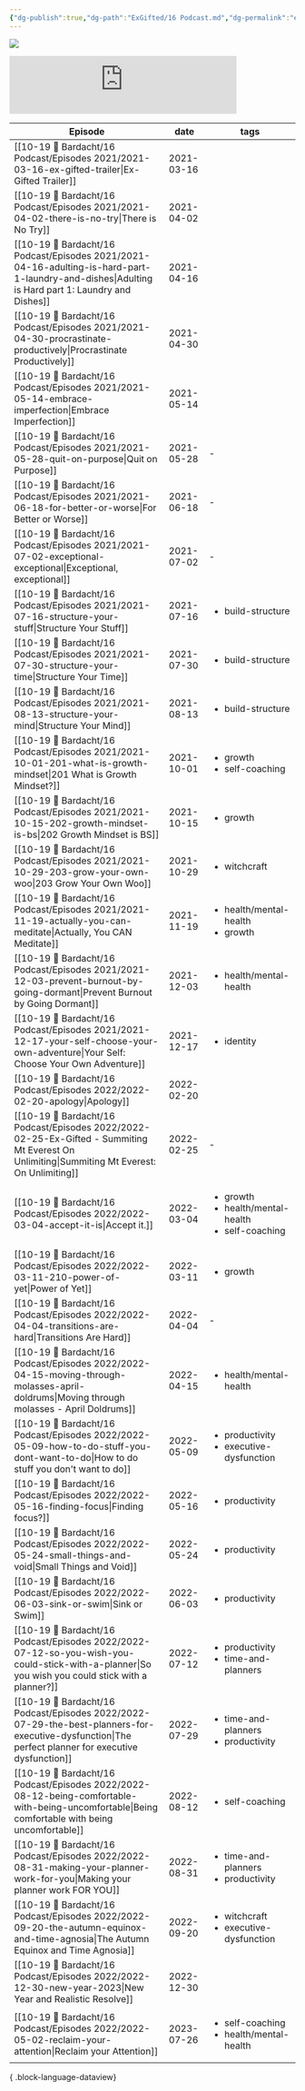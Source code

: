 ```yaml
---
{"dg-publish":true,"dg-path":"ExGifted/16 Podcast.md","dg-permalink":"exgifted","permalink":"/exgifted/","title":"📌 Ex-Gifted Podcast","pinned":true,"contentClasses":"cards","tags":["podcast","exgifted"],"noteIcon":"","created":"","updated":"2023-08-22T12:54:07.000-04:00"}
---
```


![](https://i.imgur.com/9PVGVMt.png)

<iframe src="https://podcasters.spotify.com/pod/show/exgifted/embed" height="102px" width="400px" frameborder="0" scrolling="no"></iframe>


| Episode                                                                                                                                                 | date       | tags                                                                        |
| ------------------------------------------------------------------------------------------------------------------------------------------------------- | ---------- | --------------------------------------------------------------------------- |
| [[10-19 💢 Bardacht/16 Podcast/Episodes 2021/2021-03-16-ex-gifted-trailer\|Ex-Gifted Trailer]]                                                       | 2021-03-16 | <ul></ul>                                                                   |
| [[10-19 💢 Bardacht/16 Podcast/Episodes 2021/2021-04-02-there-is-no-try\|There is No Try]]                                                           | 2021-04-02 | <ul></ul>                                                                   |
| [[10-19 💢 Bardacht/16 Podcast/Episodes 2021/2021-04-16-adulting-is-hard-part-1-laundry-and-dishes\|Adulting is Hard part 1: Laundry and Dishes]]    | 2021-04-16 | <ul></ul>                                                                   |
| [[10-19 💢 Bardacht/16 Podcast/Episodes 2021/2021-04-30-procrastinate-productively\|Procrastinate Productively]]                                     | 2021-04-30 | <ul></ul>                                                                   |
| [[10-19 💢 Bardacht/16 Podcast/Episodes 2021/2021-05-14-embrace-imperfection\|Embrace Imperfection]]                                                 | 2021-05-14 | <ul></ul>                                                                   |
| [[10-19 💢 Bardacht/16 Podcast/Episodes 2021/2021-05-28-quit-on-purpose\|Quit on Purpose]]                                                           | 2021-05-28 | \-                                                                          |
| [[10-19 💢 Bardacht/16 Podcast/Episodes 2021/2021-06-18-for-better-or-worse\|For Better or Worse]]                                                   | 2021-06-18 | \-                                                                          |
| [[10-19 💢 Bardacht/16 Podcast/Episodes 2021/2021-07-02-exceptional-exceptional\|Exceptional, exceptional]]                                          | 2021-07-02 | \-                                                                          |
| [[10-19 💢 Bardacht/16 Podcast/Episodes 2021/2021-07-16-structure-your-stuff\|Structure Your Stuff]]                                                 | 2021-07-16 | <ul><li>build-structure</li></ul>                                           |
| [[10-19 💢 Bardacht/16 Podcast/Episodes 2021/2021-07-30-structure-your-time\|Structure Your Time]]                                                   | 2021-07-30 | <ul><li>build-structure</li></ul>                                           |
| [[10-19 💢 Bardacht/16 Podcast/Episodes 2021/2021-08-13-structure-your-mind\|Structure Your Mind]]                                                   | 2021-08-13 | <ul><li>build-structure</li></ul>                                           |
| [[10-19 💢 Bardacht/16 Podcast/Episodes 2021/2021-10-01-201-what-is-growth-mindset\|201 What is Growth Mindset?]]                                    | 2021-10-01 | <ul><li>growth</li><li>self-coaching</li></ul>                              |
| [[10-19 💢 Bardacht/16 Podcast/Episodes 2021/2021-10-15-202-growth-mindset-is-bs\|202 Growth Mindset is BS]]                                         | 2021-10-15 | <ul><li>growth</li></ul>                                                    |
| [[10-19 💢 Bardacht/16 Podcast/Episodes 2021/2021-10-29-203-grow-your-own-woo\|203 Grow Your Own Woo]]                                               | 2021-10-29 | <ul><li>witchcraft</li></ul>                                                |
| [[10-19 💢 Bardacht/16 Podcast/Episodes 2021/2021-11-19-actually-you-can-meditate\|Actually, You CAN Meditate]]                                      | 2021-11-19 | <ul><li>health/mental-health</li><li>growth</li></ul>                       |
| [[10-19 💢 Bardacht/16 Podcast/Episodes 2021/2021-12-03-prevent-burnout-by-going-dormant\|Prevent Burnout by Going Dormant]]                         | 2021-12-03 | <ul><li>health/mental-health</li></ul>                                      |
| [[10-19 💢 Bardacht/16 Podcast/Episodes 2021/2021-12-17-your-self-choose-your-own-adventure\|Your Self: Choose Your Own Adventure]]                  | 2021-12-17 | <ul><li>identity</li></ul>                                                  |
| [[10-19 💢 Bardacht/16 Podcast/Episodes 2022/2022-02-20-apology\|Apology]]                                                                           | 2022-02-20 | <ul></ul>                                                                   |
| [[10-19 💢 Bardacht/16 Podcast/Episodes 2022/2022-02-25-Ex-Gifted - Summiting Mt Everest On Unlimiting\|Summiting Mt Everest: On Unlimiting]]        | 2022-02-25 | \-                                                                          |
| [[10-19 💢 Bardacht/16 Podcast/Episodes 2022/2022-03-04-accept-it-is\|Accept it.]]                                                                   | 2022-03-04 | <ul><li>growth</li><li>health/mental-health</li><li>self-coaching</li></ul> |
| [[10-19 💢 Bardacht/16 Podcast/Episodes 2022/2022-03-11-210-power-of-yet\|Power of Yet]]                                                             | 2022-03-11 | <ul><li>growth</li></ul>                                                    |
| [[10-19 💢 Bardacht/16 Podcast/Episodes 2022/2022-04-04-transitions-are-hard\|Transitions Are Hard]]                                                 | 2022-04-04 | \-                                                                          |
| [[10-19 💢 Bardacht/16 Podcast/Episodes 2022/2022-04-15-moving-through-molasses-april-doldrums\|Moving through molasses - April Doldrums]]           | 2022-04-15 | <ul><li>health/mental-health</li></ul>                                      |
| [[10-19 💢 Bardacht/16 Podcast/Episodes 2022/2022-05-09-how-to-do-stuff-you-dont-want-to-do\|How to do stuff you don't want to do]]                  | 2022-05-09 | <ul><li>productivity</li><li>executive-dysfunction</li></ul>                |
| [[10-19 💢 Bardacht/16 Podcast/Episodes 2022/2022-05-16-finding-focus\|Finding focus?]]                                                              | 2022-05-16 | <ul><li>productivity</li></ul>                                              |
| [[10-19 💢 Bardacht/16 Podcast/Episodes 2022/2022-05-24-small-things-and-void\|Small Things and Void]]                                               | 2022-05-24 | <ul><li>productivity</li></ul>                                              |
| [[10-19 💢 Bardacht/16 Podcast/Episodes 2022/2022-06-03-sink-or-swim\|Sink or Swim]]                                                                 | 2022-06-03 | <ul><li>productivity</li></ul>                                              |
| [[10-19 💢 Bardacht/16 Podcast/Episodes 2022/2022-07-12-so-you-wish-you-could-stick-with-a-planner\|So you wish you could stick with a planner?]]    | 2022-07-12 | <ul><li>productivity</li><li>time-and-planners</li></ul>                    |
| [[10-19 💢 Bardacht/16 Podcast/Episodes 2022/2022-07-29-the-best-planners-for-executive-dysfunction\|The perfect planner for executive dysfunction]] | 2022-07-29 | <ul><li>time-and-planners</li><li>productivity</li></ul>                    |
| [[10-19 💢 Bardacht/16 Podcast/Episodes 2022/2022-08-12-being-comfortable-with-being-uncomfortable\|Being comfortable with being uncomfortable]]     | 2022-08-12 | <ul><li>self-coaching</li></ul>                                             |
| [[10-19 💢 Bardacht/16 Podcast/Episodes 2022/2022-08-31-making-your-planner-work-for-you\|Making your planner work FOR YOU]]                         | 2022-08-31 | <ul><li>time-and-planners</li><li>productivity</li></ul>                    |
| [[10-19 💢 Bardacht/16 Podcast/Episodes 2022/2022-09-20-the-autumn-equinox-and-time-agnosia\|The Autumn Equinox and Time Agnosia]]                   | 2022-09-20 | <ul><li>witchcraft</li><li>executive-dysfunction</li></ul>                  |
| [[10-19 💢 Bardacht/16 Podcast/Episodes 2022/2022-12-30-new-year-2023\|New Year and Realistic Resolve]]                                              | 2022-12-30 | <ul></ul>                                                                   |
| [[10-19 💢 Bardacht/16 Podcast/Episodes 2022/2022-05-02-reclaim-your-attention\|Reclaim your Attention]]                                             | 2023-07-26 | <ul><li>self-coaching</li><li>health/mental-health</li></ul>                |

{ .block-language-dataview}
